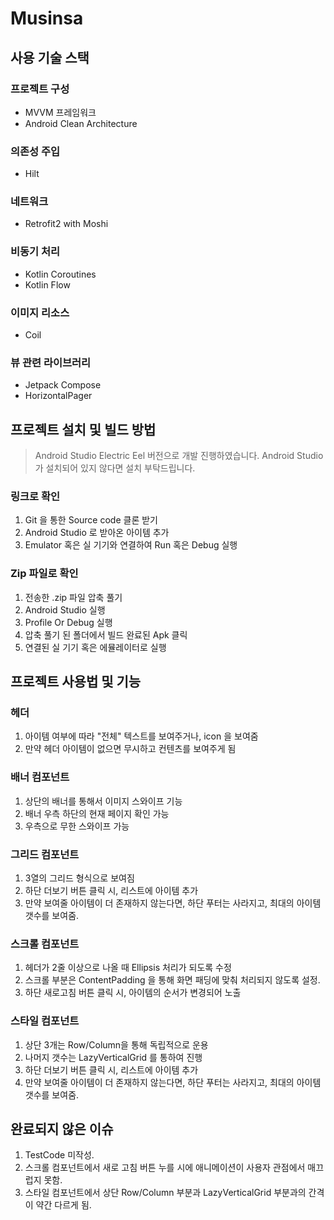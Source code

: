 # Musinsa

## 사용 기술 스택

### 프로젝트 구성
- MVVM 프레임워크
- Android Clean Architecture

### 의존성 주입
- Hilt

### 네트워크
- Retrofit2 with Moshi

### 비동기 처리
- Kotlin Coroutines
- Kotlin Flow

### 이미지 리소스
- Coil
### 뷰 관련 라이브러리
- Jetpack Compose
- HorizontalPager

## 프로젝트 설치 및 빌드 방법
> Android Studio Electric Eel 버전으로 개발 진행하였습니다.
> Android Studio 가 설치되어 있지 않다면 설치 부탁드립니다.
### 링크로 확인
1. Git 을 통한 Source code 클론 받기
2. Android Studio 로 받아온 아이템 추가
3. Emulator 혹은 실 기기와 연결하여 Run 혹은 Debug 실행

### Zip 파일로 확인
1. 전송한 .zip 파일 압축 풀기
2. Android Studio 실행
3. Profile Or Debug 실행
4. 압축 풀기 된 폴더에서 빌드 완료된 Apk 클릭
5. 연결된 실 기기 혹은 에뮬레이터로 실행

## 프로젝트 사용법 및 기능
### 헤더
1. 아이템 여부에 따라 "전체" 텍스트를 보여주거나, icon 을 보여줌
2. 만약 헤더 아이템이 없으면 무시하고 컨텐츠를 보여주게 됨
### 배너 컴포넌트
1. 상단의 배너를 통해서 이미지 스와이프 기능
2. 배너 우측 하단의 현재 페이지 확인 가능
3. 우측으로 무한 스와이프 가능
### 그리드 컴포넌트
1. 3열의 그리드 형식으로 보여짐
2. 하단 더보기 버튼 클릭 시, 리스트에 아이템 추가
3. 만약 보여줄 아이템이 더 존재하지 않는다면, 하단 푸터는 사라지고, 최대의 아이템 갯수를 보여줌.
### 스크롤 컴포넌트
1. 헤더가 2줄 이상으로 나올 때 Ellipsis 처리가 되도록 수정
2. 스크롤 부분은 ContentPadding 을 통해 화면 패딩에 맞춰 처리되지 않도록 설정.
3. 하단 새로고침 버튼 클릭 시, 아이템의 순서가 변경되어 노출
### 스타일 컴포넌트
1. 상단 3개는 Row/Column을 통해 독립적으로 운용
2. 나머지 갯수는 LazyVerticalGrid 를 통하여 진행
3. 하단 더보기 버튼 클릭 시, 리스트에 아이템 추가
4. 만약 보여줄 아이템이 더 존재하지 않는다면, 하단 푸터는 사라지고, 최대의 아이템 갯수를 보여줌.
## 완료되지 않은 이슈
1. TestCode 미작성.
2. 스크롤 컴포넌트에서 새로 고침 버튼 누를 시에 애니메이션이 사용자 관점에서 매끄럽지 못함.
3. 스타일 컴포넌트에서 상단 Row/Column 부분과 LazyVerticalGrid 부분과의 간격이 약간 다르게 됨.
